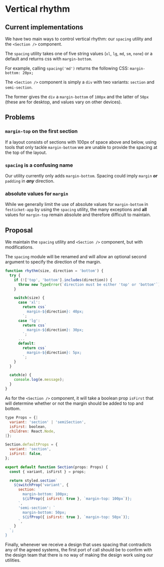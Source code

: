 # Vertical rhythm

## Current implementations

We have two main ways to control vertical rhythm: our `spacing` utility and the `<Section />` component.

The `spacing` utility takes one of five string values (`xl`, `lg`, `md`, `sm`, `none`) or a default and returns css with `margin-bottom`.

For example, calling `spacing('md')` returns the following CSS: `margin-bottom: 20px;`

The `<Section />` component is simply a `div` with two variants: `section` and `semi-section`.

The former gives the `div` a `margin-bottom` of `100px` and the latter of `50px` (these are for desktop, and values vary on other devices).

## Problems

### `margin-top` on the first section

If a layout consists of sections with 100px of space above and below, using tools that only tackle `margin-bottom` we are unable to provide the spacing at the top of the layout.

### `spacing` is a confusing name

Our utility currently only adds `margin-bottom`. Spacing could imply `margin` **_or_** `padding` in **_any_** direction.

### absolute values for `margin`

While we generally limit the use of absolute values for `margin-bottom` in `festicket-app` by using the `spacing` utility, the many exceptions and **all** values for `margin-top` remain absolute and therefore difficult to maintain.

## Proposal

We maintain the `spacing` utility and `<Section />` component, but with modifications.

The `spacing` module will be renamed and will allow an optional second argument to specify the direction of the margin.

```js
function rhythm(size, direction = 'bottom') {
  try {
    if (!['top', 'bottom'].includes(direction)) {
      throw new TypeError(`direction must be either 'top' or 'bottom'`);
    }

    switch(size) {
      case 'xl':
        return css`
          margin-${direction}: 40px;
        `;
      case 'lg':
        return css`
          margin-${direction}: 30px;
        `;
      ...
      default:
        return css`
          margin-${direction}: 5px;
        `;
    }
  }

  catch(e) {
    console.log(e.message);
  }
}
```

As for the `<Section />` component, it will take a boolean prop `isFirst` that will determine whether or not the margin should be added to top and bottom.

```js
type Props = {|
  variant: 'section' | 'semiSection',
  isFirst: boolean,
  children: React.Node,
|};

Section.defaultProps = {
  variant: 'section',
  isFirst: false,
};

export default function Section(props: Props) {
  const { variant, isFirst } = props;

  return styled.section`
    ${switchProp('variant', {
      section: `
        margin-bottom: 100px;
        ${ifProp({ isFirst: true }, `margin-top: 100px`)};
      `,
      'semi-section': `
        margin-bottom: 50px;
        ${ifProp({ isFirst: true }, `margin-top: 50px`)};
      `,
    }
  `;
}
```

Finally, whenever we receive a design that uses spacing that contradicts any of the agreed systems, the first port of call should be to confirm with the design team that there is no way of making the design work using our utilities.
